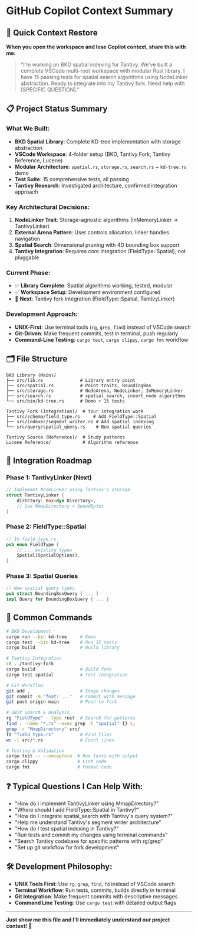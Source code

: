 # GitHub Copilot Context Summary

## 🤖 Quick Context Restore

**When you open the workspace and lose Copilot context, share this with me:**

> "I'm working on BKD spatial indexing for Tantivy. We've built a complete VSCode multi-root workspace with modular Rust library. I have 15 passing tests for spatial search algorithms using NodeLinker abstraction. Ready to integrate into my Tantivy fork. Need help with [SPECIFIC QUESTION]."

## 📋 Project Status Summary

### **What We Built:**
- **BKD Spatial Library**: Complete KD-tree implementation with storage abstraction
- **VSCode Workspace**: 4-folder setup (BKD, Tantivy Fork, Tantivy Reference, Lucene)
- **Modular Architecture**: `spatial.rs`, `storage.rs`, `search.rs` + `kd-tree.rs` demo
- **Test Suite**: 15 comprehensive tests, all passing
- **Tantivy Research**: Investigated architecture, confirmed integration approach

### **Key Architectural Decisions:**
1. **NodeLinker Trait**: Storage-agnostic algorithms (InMemoryLinker → TantivyLinker)
2. **External Arena Pattern**: User controls allocation, linker handles navigation
3. **Spatial Search**: Dimensional pruning with 4D bounding box support
4. **Tantivy Integration**: Requires core integration (FieldType::Spatial), not pluggable

### **Current Phase:**
- ✅ **Library Complete**: Spatial algorithms working, tested, modular
- ✅ **Workspace Setup**: Development environment configured
- 🔄 **Next**: Tantivy fork integration (FieldType::Spatial, TantivyLinker)

### **Development Approach:**
- **UNIX-First**: Use terminal tools (`rg`, `grep`, `find`) instead of VSCode search
- **Git-Driven**: Make frequent commits, test in terminal, push regularly
- **Command-Line Testing**: `cargo test`, `cargo clippy`, `cargo fmt` workflow

## 🗂️ File Structure
```
BKD Library (Main)/
├── src/lib.rs              # Library entry point
├── src/spatial.rs          # Point traits, BoundingBox
├── src/storage.rs          # NodeArena, NodeLinker, InMemoryLinker
├── src/search.rs           # spatial_search, insert_node algorithms
└── src/bin/kd-tree.rs      # Demo + 15 tests

Tantivy Fork (Integration)/  # Your integration work
├── src/schema/field_type.rs     # Add FieldType::Spatial
├── src/indexer/segment_writer.rs # Add spatial indexing
└── src/query/spatial_query.rs    # New spatial queries

Tantivy Source (Reference)/  # Study patterns
Lucene Reference/            # Algorithm reference
```

## 🎯 Integration Roadmap

### **Phase 1: TantivyLinker (Next)**
```rust
// Implement NodeLinker using Tantivy's storage
struct TantivyLinker {
    directory: Box<dyn Directory>,
    // Use MmapDirectory + OwnedBytes
}
```

### **Phase 2: FieldType::Spatial**
```rust
// In field_type.rs
pub enum FieldType {
    // ... existing types
    Spatial(SpatialOptions),
}
```

### **Phase 3: Spatial Queries**
```rust
// New spatial query types
pub struct BoundingBoxQuery { ... }
impl Query for BoundingBoxQuery { ... }
```

## 🔧 Common Commands
```bash
# BKD Development
cargo run --bin kd-tree     # Demo
cargo test --bin kd-tree    # Run 15 tests
cargo build                 # Build library

# Tantivy Integration
cd ../tantivy-fork
cargo build                 # Build fork
cargo test spatial          # Test integration

# Git Workflow
git add .                   # Stage changes
git commit -m "feat: ..."   # Commit with message
git push origin main        # Push to fork

# UNIX Search & Analysis
rg "FieldType" --type rust  # Search for patterns
find . -name "*.rs" -exec grep -l "spatial" {} \;
grep -r "MmapDirectory" src/
fd "field_type.rs"          # Find files
wc -l src/*.rs              # Count lines

# Testing & Validation
cargo test -- --nocapture  # Run tests with output
cargo clippy               # Lint code
cargo fmt                  # Format code
```

## ❓ Typical Questions I Can Help With:
- "How do I implement TantivyLinker using MmapDirectory?"
- "Where should I add FieldType::Spatial in Tantivy?"
- "How do I integrate spatial_search with Tantivy's query system?"
- "Help me understand Tantivy's segment writer architecture"
- "How do I test spatial indexing in Tantivy?"
- "Run tests and commit my changes using terminal commands"
- "Search Tantivy codebase for specific patterns with rg/grep"
- "Set up git workflow for fork development"

## 🛠️ Development Philosophy:
- **UNIX Tools First**: Use `rg`, `grep`, `find`, `fd` instead of VSCode search
- **Terminal Workflow**: Run tests, commits, builds directly in terminal
- **Git Integration**: Make frequent commits with descriptive messages
- **Command Line Testing**: Use `cargo test` with detailed output flags

---
**Just show me this file and I'll immediately understand our project context!** 🚀
